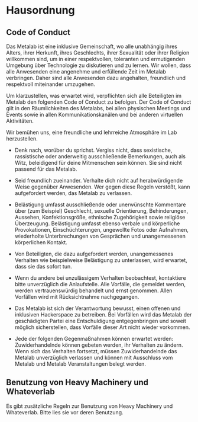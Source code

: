 Hausordnung
===========

Code of Conduct
---------------

Das Metalab ist eine inklusive Gemeinschaft, wo alle unabhängig ihres Alters, ihrer Herkunft, ihres Geschlechts, ihrer Sexualität oder ihrer Religion willkommen sind, um in einer respektvollen, toleranten und ermutigenden Umgebung über Technologie zu diskutieren und zu lernen. Wir wollen, dass alle Anwesenden eine angenehme und erfüllende Zeit im Metalab verbringen. Daher sind alle Anwesenden dazu angehalten, freundlich und respektvoll miteinander umzugehen.

Um klarzustellen, was erwartet wird, verpflichten sich alle Beteiligten im Metalab den folgenden Code of Conduct zu befolgen. Der Code of Conduct gilt in den Räumlichkeiten des Metalabs, bei allen physischen Meetings und Events sowie in allen Kommunikationskanälen und bei anderen virtuellen Aktivitäten.

Wir bemühen uns, eine freundliche und lehrreiche Atmosphäre im Lab herzustellen.

* Denk nach, worüber du sprichst. Vergiss nicht, dass sexistische, rassistische oder anderweitig ausschließende Bemerkungen, auch als Witz, beleidigend für deine Mitmenschen sein können. Sie sind nicht passend für das Metalab.

* Seid freundlich zueinander. Verhalte dich nicht auf herabwürdigende Weise gegenüber Anwesenden. Wer gegen diese Regeln verstößt, kann aufgefordert werden, das Metalab zu verlassen.

* Belästigung umfasst ausschließende oder unerwünschte Kommentare über (zum Beispiel) Geschlecht, sexuelle Orientierung, Behinderungen, Aussehen, Konfektionsgröße, ethnische Zugehörigkeit sowie religiöse Überzeugung. Belästigung umfasst ebenso verbale und körperliche Provokationen, Einschüchterungen, ungewollte Fotos oder Aufnahmen, wiederholte Unterbrechungen von Gesprächen und unangemessenen körperlichen Kontakt.

* Von Beteiligten, die dazu aufgefordert werden, unangemessenes Verhalten wie beispielweise Belästigung zu unterlassen, wird erwartet, dass sie das sofort tun.

* Wenn du andere bei unzulässigem Verhalten beobachtest, kontaktiere bitte unverzüglich die Anlaufstelle. Alle Vorfälle, die gemeldet werden, werden vertrauenswürdig behandelt und ernst genommen. Allen Vorfällen wird mit Rücksichtnahme nachgegangen.

* Das Metalab ist sich der Verantwortung bewusst, einen offenen und inklusiven Hackerspace zu betreiben. Bei Vorfällen wird das Metalab der geschädigten Partei eine Entschuldigung entgegenbringen und soweit möglich sicherstellen, dass Vorfälle dieser Art nicht wieder vorkommen.

* Jede der folgenden Gegenmaßnahmen können erwartet werden: Zuwiderhandelnde können gebeten werden, ihr Verhalten zu ändern. Wenn sich das Verhalten fortsetzt, müssen Zuwiderhandelnde das Metalab unverzüglich verlassen und können mit Ausschluss vom Metalab und Metalab Veranstaltungen belegt werden.

Benutzung von Heavy Machinery und Whateverlab
---------------------------------------------

Es gibt zusätzliche Regeln zur Benutzung von Heavy Machinery und Whateverlab. Bitte lies sie vor deren Benutzung.
